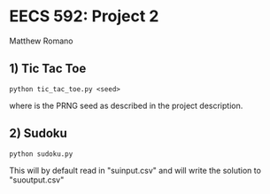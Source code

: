# EECS 592: Project 2

Matthew Romano


## 1) Tic Tac Toe

`python tic_tac_toe.py <seed>`

where <seed> is the PRNG seed as described in the project description.

## 2) Sudoku

`python sudoku.py`

This will by default read in "suinput.csv" and will write the solution to "suoutput.csv"

